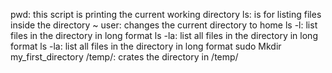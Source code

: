 pwd: this script is printing the current working directory
ls:  is for listing files inside the directory
~ user: changes the current directory to home 
ls -l: list files in the directory in long format
ls -la: list all files in the directory in long format
ls -la: list all files in the directory in long format
sudo Mkdir my_first_directory /temp/: crates the directory in /temp/  
